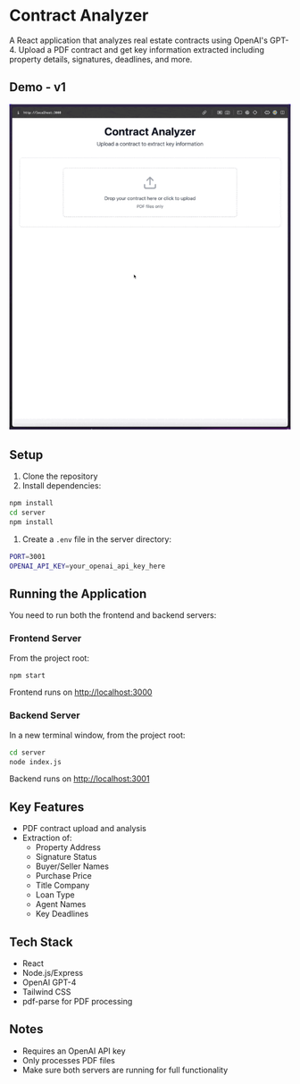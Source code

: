 # Contract Analyzer

A React application that analyzes real estate contracts using OpenAI's GPT-4. Upload a PDF contract and get key information extracted including property details, signatures, deadlines, and more.

## Demo - v1

![Demo 1](./screenshots/demo.gif)

## Setup

1. Clone the repository
1. Install dependencies:

```bash
npm install
cd server
npm install
```

1. Create a `.env` file in the server directory:

```bash
PORT=3001
OPENAI_API_KEY=your_openai_api_key_here
```

## Running the Application

You need to run both the frontend and backend servers:

### Frontend Server

From the project root:

```bash
npm start
```

Frontend runs on <http://localhost:3000>

### Backend Server

In a new terminal window, from the project root:

```bash
cd server
node index.js
```

Backend runs on <http://localhost:3001>

## Key Features

- PDF contract upload and analysis
- Extraction of:
  - Property Address
  - Signature Status
  - Buyer/Seller Names
  - Purchase Price
  - Title Company
  - Loan Type
  - Agent Names
  - Key Deadlines

## Tech Stack

- React
- Node.js/Express
- OpenAI GPT-4
- Tailwind CSS
- pdf-parse for PDF processing

## Notes

- Requires an OpenAI API key
- Only processes PDF files
- Make sure both servers are running for full functionality
